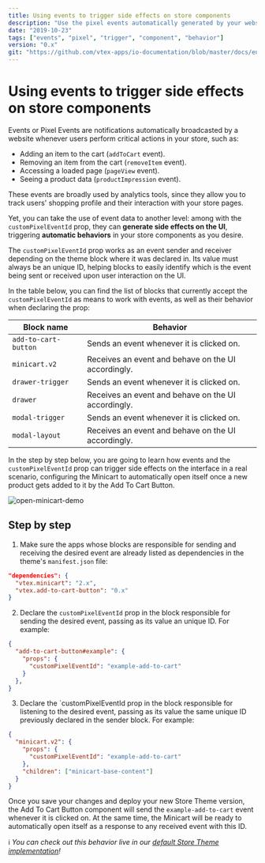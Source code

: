```yaml
---
title: Using events to trigger side effects on store components
description: "Use the pixel events automatically generated by your website to trigger desired behaviors in your store components."
date: "2019-10-23"
tags: ["events", "pixel", "trigger", "component", "behavior"]
version: "0.x"
git: "https://github.com/vtex-apps/io-documentation/blob/master/docs/en/Recipes/templates/using-events-to-trigger-side-effects-on-store-components.md"
---
```


# Using events to trigger side effects on store components

Events or Pixel Events are notifications automatically broadcasted by a website whenever users perform critical actions in your store, such as:

- Adding an item to the cart (`addToCart` event). 
- Removing an item from the cart (`removeItem` event).
- Accessing a loaded page (`pageView` event).
- Seeing a product data (`productImpression` event).

These events are broadly used by analytics tools, since they allow you to track users' shopping profile and their interaction with your store pages.

Yet, you can take the use of event data to another level: among with the `customPixelEventId` prop, they can **generate side effects on the UI**, triggering **automatic behaviors** in your store components as you desire.

The `customPixelEventId` prop works as an event sender and receiver depending on the theme block where it was declared in. Its value must always be an unique ID, helping blocks to easily identify which is the event being sent or received upon user interaction on the UI.

In the table below, you can find the list of blocks that currently accept the `customPixelEventId` as means to work with events, as well as their behavior when declaring the prop:

| Block name | Behavior | 
| ---------- | --------- | 
| `add-to-cart-button` | Sends an event whenever it is clicked on. |
| `minicart.v2` | Receives an event and behave on the UI accordingly. |
| `drawer-trigger` | Sends an event whenever it is clicked on. | 
| `drawer` | Receives an event and behave on the UI accordingly. |
| `modal-trigger` | Sends an event whenever it is clicked on. |
| `modal-layout` | Receives an event and behave on the UI accordingly. |

In the step by step below, you are going to learn how events and the `customPixelEventId` prop can trigger side effects on the interface in a real scenario, configuring the Minicart to automatically open itself once a new product gets added to it by the Add To Cart Button.

![open-minicart-demo](https://user-images.githubusercontent.com/52087100/97001261-787b3d00-150e-11eb-8ba5-071eb4991990.gif)

## Step by step

1. Make sure the apps whose blocks are responsible for sending and receiving the desired event are already listed as dependencies in the theme's `manifest.json` file: 

```json
"dependencies": {
  "vtex.minicart": "2.x",
  "vtex.add-to-cart-button": "0.x"
}
```

2. Declare the `customPixelEventId` prop in the block responsible for sending the desired event, passing as its value an unique ID. For example:

```json
{
  "add-to-cart-button#example": {
    "props": {
      "customPixelEventId": "example-add-to-cart"
    }
  },
}
```   

3. Declare the `customPixelEventId prop in the block responsible for listening to the desired event, passing as its value the same unique ID previously declared in the sender block. For example:

```json
{
  "minicart.v2": {
    "props": {
      "customPixelEventId": "example-add-to-cart"
    },
    "children": ["minicart-base-content"]
  }
}
```

Once you save your changes and deploy your new Store Theme version, the Add To Cart Button component will send the `example-add-to-cart` event whenever it is clicked on. At the same time, the Minicart will be ready to automatically open itself as a response to any received event with this ID.  

:information_source: *You can check out this behavior live in our [default Store Theme implementation](https://storetheme.vtex.com)!*
